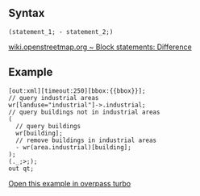 ## Syntax

    (statement_1; - statement_2;)

[wiki.openstreetmap.org ~ Block statements: Difference](https://wiki.openstreetmap.org/wiki/Overpass_API/Overpass_QL#Difference)

## Example

    [out:xml][timeout:250][bbox:{{bbox}}];
    // query industrial areas
    wr[landuse="industrial"]->.industrial;
    // query buildings not in industrial areas
    (
      // query buildings
      wr[building];
      // remove buildings in industrial areas
      - wr(area.industrial)[building];
    );
    (._;>;);
    out qt;

[Open this example in overpass turbo](https://overpass-turbo.eu/s/1hev)
